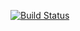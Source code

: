 [![Build Status](https://travis-ci.org/KAE-dev/fuelcalculation.svg?branch=master)](https://travis-ci.org/KAE-dev/fuelcalculation)